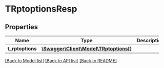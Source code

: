 # TRptoptionsResp

## Properties
Name | Type | Description | Notes
------------ | ------------- | ------------- | -------------
**t_rptoptions** | [**\Swagger\Client\Model\TRptoptions[]**](TRptoptions.md) |  | [optional] 

[[Back to Model list]](../README.md#documentation-for-models) [[Back to API list]](../README.md#documentation-for-api-endpoints) [[Back to README]](../README.md)


